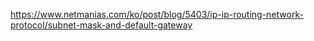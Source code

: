 https://www.netmanias.com/ko/post/blog/5403/ip-ip-routing-network-protocol/subnet-mask-and-default-gateway
